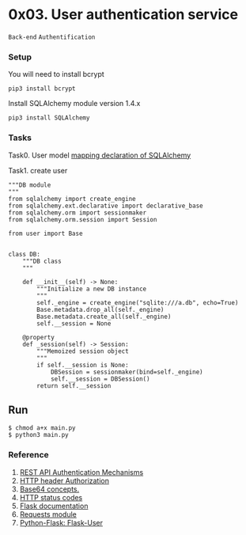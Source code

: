 # 0x03. User authentication service
`Back-end`   `Authentification`

### Setup
You will need to install bcrypt
```
pip3 install bcrypt
```

Install SQLAlchemy module version 1.4.x
```
pip3 install SQLAlchemy
```
### Tasks
Task0. User model
[mapping declaration of SQLAlchemy](https://docs.sqlalchemy.org/en/13/orm/tutorial.html#declare-a-mapping)

Task1. create user
```
"""DB module
"""
from sqlalchemy import create_engine
from sqlalchemy.ext.declarative import declarative_base
from sqlalchemy.orm import sessionmaker
from sqlalchemy.orm.session import Session

from user import Base


class DB:
    """DB class
    """

    def __init__(self) -> None:
        """Initialize a new DB instance
        """
        self._engine = create_engine("sqlite:///a.db", echo=True)
        Base.metadata.drop_all(self._engine)
        Base.metadata.create_all(self._engine)
        self.__session = None

    @property
    def _session(self) -> Session:
        """Memoized session object
        """
        if self.__session is None:
            DBSession = sessionmaker(bind=self._engine)
            self.__session = DBSession()
        return self.__session
```

## Run
```
$ chmod a+x main.py
$ python3 main.py
```

### Reference 
1. [REST API Authentication Mechanisms](https://www.youtube.com/watch?v=501dpx2IjGY)
2. [HTTP header Authorization](https://developer.mozilla.org/en-US/docs/Web/HTTP/Headers/Authorization)
3. [Base64 concepts.](https://docs.python.org/3/library/base64.html?utm_campaign=ALX+-+2023+-+SE+Cohort+13&utm_medium=email&_hsmi=82680881&_hsenc=p2ANqtz-9IE9hfhkVUI85UMieLP96s3-xDU4NyVRgHzNy1fb5rjQFiIWIF6aNlbEfke9o2kRvkJgaEkmK0i7aTy1a3-B7v3Zvgxny9b0aKWX80iYE2QyBgSQY&utm_content=82680881&utm_source=hs_email#module-base64)
4. [HTTP status codes](https://www.w3.org/Protocols/rfc2616/rfc2616-sec10.html)
5. [Flask documentation](https://flask.palletsprojects.com/en/1.1.x/quickstart/)
5. [Requests module](https://requests.kennethreitz.org/en/latest/user/quickstart/)
6. [Python-Flask: Flask-User](https://flask-httpauth.readthedocs.io/en/latest/)
